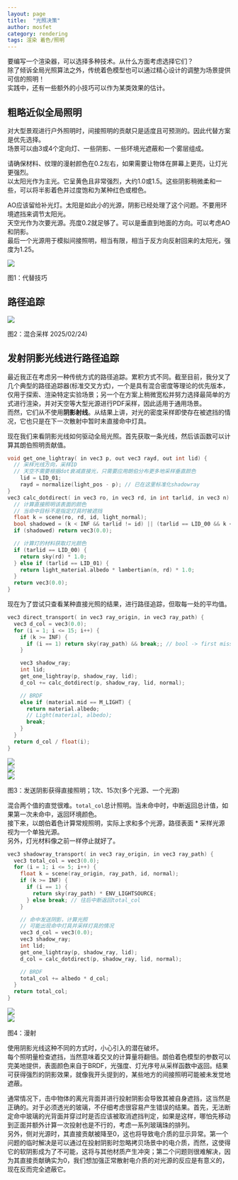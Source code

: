 ```yaml
---
layout: page
title:  "光照决策"
author: mosfet
category: rendering
tags: 渲染 着色/照明
---
```

要编写一个渲染器，可以选择多种技术。从什么方面考虑选择它们？  
除了倾诉全局光照算法之外，传统着色模型也可以通过精心设计的调整为场景提供可信的照明！  
实践中，还有一些额外的小技巧可以作为某类效果的估计。  

## 粗略近似全局照明
对大型景观进行户外照明时，间接照明的贡献只是适度且可预测的。因此代替方案是优先选择。  
场景可以由3或4个定向灯、一些阴影、一些环境光遮蔽和一个雾层组成。  

请确保材料、纹理的漫射颜色在0.2左右，如果需要让物体在屏幕上更亮，让灯光更强烈。  
以太阳光作为主光。它呈黄色且非常强烈，大约1.0或1.5。这些阴影稍微柔和一些，可以将半影着色并过度饱和为某种红色或橙色。  

AO应该留给补光灯。太阳是如此小的光源，阴影已经处理了这个问题。不要用环境遮挡来调节太阳光。  
天空光作为次要光源。亮度0.2就足够了。可以是垂直到地面的方向。可以考虑AO和阴影。  
最后一个光源用于模拟间接照明，相当有限，相当于反方向反射回来的太阳光，强度为1.25。  
<div class="x gr txac">
  <div class="x la flex mg0">
    <div class="x la item6-lg item12 pd0">
      <img src="/assets/i/3-1.png">
    </div>
  </div>
  <p>图1：代替技巧</p>
</div>

## 路径追踪
<div class="x gr txac">
  <div class="x la flex mg0">
    <div class="x la item5-lg item12 pd0">
      <img src="/assets/i/3-2.png">
    </div>
  </div>
  <p>图2：混合采样 2025/02/24)</p>
</div>

## 发射阴影光线进行路径追踪
最近我正在考虑另一种传统方式的路径追踪。累积方式不同。截至目前，我分叉了几个典型的路径追踪器(标准交叉方式)，一个是具有混合密度等理论的优先版本，仅用于探索、渲染特定实验场景；另一个在方案上稍微宽松并努力选择最简单的方式进行渲染，并对天空等大型光源进行PDF采样，因此适用于通用场景。  
而然，它们从不使用**阴影射线**。从结果上讲，对光的密度采样即使存在被遮挡的情况，它也只是在下一次散射中暂时未直接命中灯具。  

现在我们来看阴影光线如何驱动全局光照。首先获取一条光线，然后该函数可以计算其朗伯照明贡献值。  
```cpp
void get_one_lightray( in vec3 p, out vec3 rayd, out int lid) {
  // 采样光线方向，采样ID
  // 天空不需要根据dot衰减直接光，只需要应用朗伯分布更多地采样垂直颜色
    lid = LID_01;
    rayd = normalize(light_pos - p); // 已在这里标准化shadowray
}
vec3 calc_dotdirect( in vec3 ro, in vec3 rd, in int tarlid, in vec3 n) {
  // 计算直接照明该表面的颜色
  // 当命中目标不是指定灯具时被遮挡
  float k = scene(ro, rd, id, light_normal);
  bool shadowed = (k < INF && tarlid != id) || (tarlid == LID_00 && k < INF);
  if (shadowed) return vec3(0.0);

  // 计算灯的材料获取灯光颜色
  if (tarlid == LID_00) {
    return sky(rd) * 1.0;
  } else if (tarlid == LID_01) {
    return light_material.albedo * lambertian(n, rd) * 1.0;
  }
  return vec3(0.0);
}
```
现在为了尝试只查看某种直接光照的结果，进行路径追踪，但取每一处的平均值。  
```cpp
vec3 direct_transport( in vec3 ray_origin, in vec3 ray_path) {
  vec3 d_col = vec3(0.0);
  for (i = 1; i <= 15; i++) {
    if (k >= INF) {
      if (i == 1) return sky(ray_path) && break;; // bool -> first miss -> bg
    }

    vec3 shadow_ray;
    int lid;
    get_one_lightray(p, shadow_ray, lid);
    d_col += calc_dotdirect(p, shadow_ray, lid, normal);

    // BRDF
    else if (material.mid == M_LIGHT) {
      return material.albedo;
      // Light(material, albedo);
      break;
    }
  }
  return d_col / float(i);
}
```
<div class="x gr txac">
  <div class="x la flex mg0">
    <div class="x la item4-lg item12 pd0">
      <img src="/assets/i/3-4.png">
    </div>
    <div class="x la item4-lg item12 pd0">
      <img src="/assets/i/3-5.png">
    </div>
    <div class="x la item4-lg item12 pd0">
      <img src="/assets/i/3-6.png">
    </div>
  </div>
  <p>图3：发送阴影获得直接照明；1次、15次(多个光源、一个光源)</p>
</div>

混合两个值的直觉很难。`total_col`总计照明。当未命中时，中断返回总计值，如果第一次未命中，返回环境颜色。  
接下来，以朗伯着色计算常规照明，实际上求和多个光源，路径表面 * 采样光源视为一个单独光源。  
另外，灯光材料像之前一样停止就好了。  
```cpp
vec3 shadowray_transport( in vec3 ray_origin, in vec3 ray_path) {
  vec3 total_col = vec3(0.0);
  for (i = 1; i <= 5; i++) {
    float k = scene(ray_origin, ray_path, id, normal);
    if (k >= INF) {
      if (i == 1) {
        return sky(ray_path) * ENV_LIGHTSOURCE;
      } else break; // 往后中断返回total_col
    }

    // 命中发送阴影，计算光照
    // 可能出现命中灯具并采样灯具的情况
    vec3 d_col = vec3(0.0);
    vec3 shadow_ray;
    int lid;
    get_one_lightray(p, shadow_ray, lid);
    d_col = calc_dotdirect(p, shadow_ray, lid, normal);

    // BRDF
    total_col += albedo * d_col;
  }
  return total_col;
}
```
<div class="x gr txac">
  <div class="x la flex mg0">
    <div class="x la item4-lg item12 pd0">
      <img src="/assets/i/3-7.png">
    </div>
    <div class="x la item4-lg item12 pd0">
      <img src="/assets/i/3-8.png">
    </div>
  </div>
  <p>图4：漫射</p>
</div>

使用阴影光线这种不同的方式时，小心引入的潜在破坏。  
每个照明量检查遮挡，当然意味着交叉的计算量将翻倍。朗伯着色模型的参数可以完美地提供，表面颜色来自于BRDF，光强度、灯光序号从采样函数中返回。结果可获得强烈的阴影效果，就像我开头提到的，某些地方的间接照明可能被未发觉地遮蔽。  

通常情况下，击中物体的离光背面并进行投射阴影会导致其被自身遮挡，这当然是正确的。对于必须透光的玻璃，不仔细考虑很容易产生错误的结果。首先，无法断定命中玻璃的光背面并穿过时是否应该被取消遮挡判定，如果是这样，哪怕先移动到正面并额外计算一次投射也是不行的，考虑一系列玻璃珠的排列。  
另外，侧对光源时，其直接贡献被降至0，这也将导致电介质的显示异常。第一个问题的临时解决是可以通过在投射阴影时忽略拷贝场景中的电介质，而然，这使得它的软阴影成为了不可能，这将与其他材质产生冲突；第二个问题则很难解决，因为其直接贡献确实为0，我们想加强正常散射电介质的对光源的反应是有意义的，现在反而完全遮蔽它。  